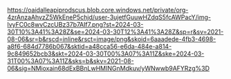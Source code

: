 https://oaidalleapiprodscus.blob.core.windows.net/private/org-4zrAnzaAhvzZ5WkEneP5chjd/user-3ujetfGuuwHZdqS5fcAWPacY/img-lvyFC0c8wvCzcUBz37b7AIf7.png?st=2024-03-30T10%3A41%3A28Z&se=2024-03-30T12%3A41%3A28Z&sp=r&sv=2021-08-06&sr=b&rscd=inline&rsct=image/png&skoid=6aaadede-4fb3-4698-a8f6-684d7786b067&sktid=a48cca56-e6da-484e-a814-9c849652bcb3&skt=2024-03-30T00%3A07%3A11Z&ske=2024-03-31T00%3A07%3A11Z&sks=b&skv=2021-08-06&sig=NMioxain68dExBBnLwHMINGnMdkuv/yWNwwb9AFYRzg%3D